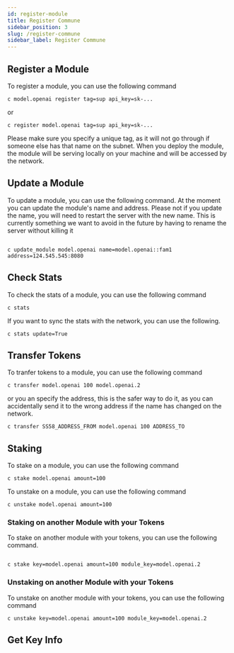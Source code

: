 ```yaml
---
id: register-module
title: Register Commune
sidebar_position: 3
slug: /register-commune
sidebar_label: Register Commune
---
```


## Register a Module

To register a module, you can use the following command

```
c model.openai register tag=sup api_key=sk-...
```

or

```
c register model.openai tag=sup api_key=sk-...
```

Please make sure you specify a unique tag, as it will not go through if someone else has that name on the subnet. When you deploy the module, the module will be serving locally on your machine and will be accessed by the network.

## Update a Module

To update a module, you can use the following command. At the moment you can update the module's name and address. Please not if you update the name, you will need to restart the server with the new name. This is currently something we want to avoid in the future by having to rename the server without killing it

```

c update_module model.openai name=model.openai::fam1 address=124.545.545:8080
```

## Check Stats

To check the stats of a module, you can use the following command

```
c stats
```

If you want to sync the stats with the network, you can use the following.

```
c stats update=True
```

## Transfer Tokens

To tranfer tokens to a module, you can use the following command

```
c transfer model.openai 100 model.openai.2
```

or you an specify the address, this is the safer way to do it, as you can accidentally send it to the wrong address if the name has changed on the network.

```
c transfer SS58_ADDRESS_FROM model.openai 100 ADDRESS_TO
```

## Staking

To stake on a module, you can use the following command

```
c stake model.openai amount=100
```

To unstake on a module, you can use the following command

```
c unstake model.openai amount=100
```

### Staking on another Module with your Tokens

To stake on another module with your tokens, you can use the following command.

```

c stake key=model.openai amount=100 module_key=model.openai.2
```

### Unstaking on another Module with your Tokens

To unstake on another module with your tokens, you can use the following command

```
c unstake key=model.openai amount=100 module_key=model.openai.2
```

## Get Key Info
